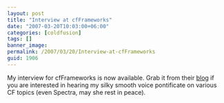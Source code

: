 ```yaml
---
layout: post
title: "Interview at cfFrameworks"
date: "2007-03-20T10:03:00+06:00"
categories: [coldfusion]
tags: []
banner_image: 
permalink: /2007/03/20/Interview-at-cfFrameworks
guid: 1906
---
```


My interview for cfFrameworks is now available. Grab it from their <a href="http://www.cfframeworks.com/blog/index.cfm/2007/3/20/Ray-Camden-talks-about-coldfusion-frameworks">blog</a> if you are interested in hearing my silky smooth voice pontificate on various CF topics (even Spectra, may she rest in peace).